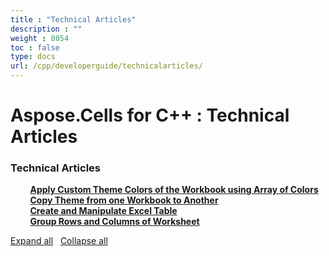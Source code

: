 ```yaml
---
title : "Technical Articles" 
description : "" 
weight : 8054 
toc : false
type: docs
url: /cpp/developerguide/technicalarticles/
---
```


# Aspose.Cells for C++ : Technical Articles


### Technical Articles

&nbsp;&nbsp;&nbsp;&nbsp;&nbsp;&nbsp;&nbsp;&nbsp;[**Apply Custom Theme Colors of the Workbook using Array of Colors**](https://docs2.aspose.com/cells/cpp/developerguide/technicalarticles/apply+custom+theme+colors+of+the+workbook+using+array+of+colors)    
&nbsp;&nbsp;&nbsp;&nbsp;&nbsp;&nbsp;&nbsp;&nbsp;[**Copy Theme from one Workbook to Another**](https://docs2.aspose.com/cells/cpp/developerguide/technicalarticles/copy+theme+from+one+workbook+to+another)    
&nbsp;&nbsp;&nbsp;&nbsp;&nbsp;&nbsp;&nbsp;&nbsp;[**Create and Manipulate Excel Table**](https://docs2.aspose.com/cells/cpp/developerguide/technicalarticles/create+and+manipulate+excel+table)    
&nbsp;&nbsp;&nbsp;&nbsp;&nbsp;&nbsp;&nbsp;&nbsp;[**Group Rows and Columns of Worksheet**](https://docs2.aspose.com/cells/cpp/developerguide/technicalarticles/group+rows+and+columns+of+worksheet)    

[Expand all](#)   [Collapse all](#)

           

